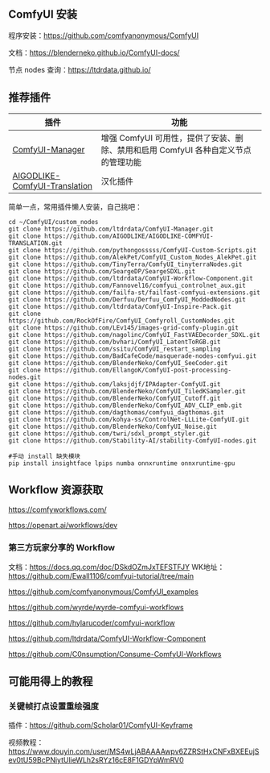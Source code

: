  
 ## ComfyUI 安装
程序安装：https://github.com/comfyanonymous/ComfyUI

文档：https://blenderneko.github.io/ComfyUI-docs/

节点 nodes 查询：https://ltdrdata.github.io/

## 推荐插件
| 插件 | 功能 |
|---|---|
| [ComfyUI-Manager](https://github.com/ltdrdata/ComfyUI-Manager) | 增强 ComfyUI 可用性，提供了安装、删除、禁用和启用 ComfyUI 各种自定义节点的管理功能 |
| [AIGODLIKE-ComfyUI-Translation](https://github.com/AIGODLIKE/AIGODLIKE-COMFYUI-TRANSLATION) | 汉化插件 |

简单一点，常用插件懒人安装，自己挑吧：
```
cd ~/ComfyUI/custom_nodes
git clone https://github.com/ltdrdata/ComfyUI-Manager.git
git clone https://github.com/AIGODLIKE/AIGODLIKE-COMFYUI-TRANSLATION.git
git clone https://github.com/pythongosssss/ComfyUI-Custom-Scripts.git
git clone https://github.com/AlekPet/ComfyUI_Custom_Nodes_AlekPet.git
git clone https://github.com/TinyTerra/ComfyUI_tinyterraNodes.git
git clone https://github.com/SeargeDP/SeargeSDXL.git
git clone https://github.com/ltdrdata/ComfyUI-Workflow-Component.git
git clone https://github.com/Fannovel16/comfyui_controlnet_aux.git
git clone https://github.com/failfa-st/failfast-comfyui-extensions.git
git clone https://github.com/Derfuu/Derfuu_ComfyUI_ModdedNodes.git
git clone https://github.com/ltdrdata/ComfyUI-Inspire-Pack.git
git clone https://github.com/RockOfFire/ComfyUI_Comfyroll_CustomNodes.git
git clone https://github.com/LEv145/images-grid-comfy-plugin.git
git clone https://github.com/nagolinc/ComfyUI_FastVAEDecorder_SDXL.git
git clone https://github.com/bvhari/ComfyUI_LatentToRGB.git
git clone https://github.com/ssitu/ComfyUI_restart_sampling
git clone https://github.com/BadCafeCode/masquerade-nodes-comfyui.git
git clone https://github.com/BlenderNeko/ComfyUI_SeeCoder.git
git clone https://github.com/EllangoK/ComfyUI-post-processing-nodes.git
git clone https://github.com/laksjdjf/IPAdapter-ComfyUI.git
git clone https://github.com/BlenderNeko/ComfyUI_TiledKSampler.git
git clone https://github.com/BlenderNeko/ComfyUI_Cutoff.git
git clone https://github.com/BlenderNeko/ComfyUI_ADV_CLIP_emb.git
git clone https://github.com/dagthomas/comfyui_dagthomas.git
git clone https://github.com/kohya-ss/ControlNet-LLLite-ComfyUI.git
git clone https://github.com/BlenderNeko/ComfyUI_Noise.git
git clone https://github.com/twri/sdxl_prompt_styler.git
git clone https://github.com/Stability-AI/stability-ComfyUI-nodes.git
```

```
#手动 install 缺失模块
pip install insightface lpips numba onnxruntime onnxruntime-gpu
```
## Workflow 资源获取
https://comfyworkflows.com/

https://openart.ai/workflows/dev

### 第三方玩家分享的 Workflow
文档：https://docs.qq.com/doc/DSkdOZmJxTEFSTFJY
WK地址：https://github.com/Ewall1106/comfyui-tutorial/tree/main


https://github.com/comfyanonymous/ComfyUI_examples

https://github.com/wyrde/wyrde-comfyui-workflows

https://github.com/hylarucoder/comfyui-workflow

https://github.com/ltdrdata/ComfyUI-Workflow-Component

https://github.com/C0nsumption/Consume-ComfyUI-Workflows

## 可能用得上的教程
### 关键帧打点设置重绘强度
插件：https://github.com/Scholar01/ComfyUI-Keyframe

视频教程：https://www.douyin.com/user/MS4wLjABAAAAwpv6ZZRStHxCNFxBXEEujSev0tU59BcPNiytUlieWLh2sRYz16cE8F1GDYpWmRV0